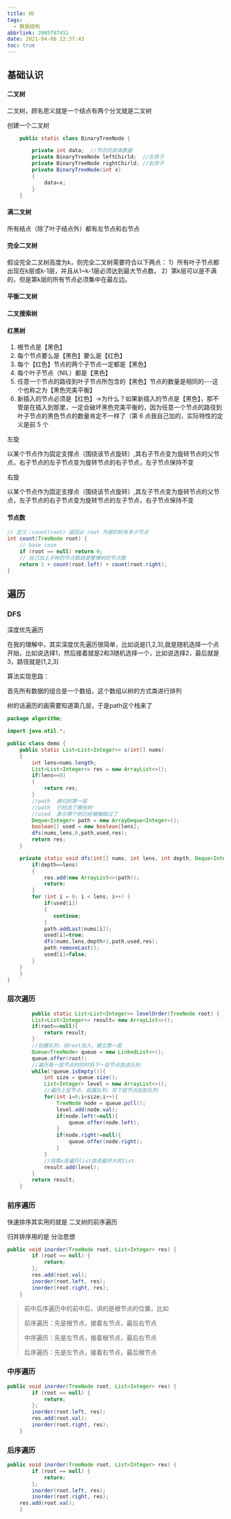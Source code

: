 ```yaml
---
title: 树
tags:
  - 数据结构
abbrlink: 2065787451
date: 2021-04-08 22:37:43
toc: true
---
```


## 基础认识

<!-- more -->

#### 二叉树

二叉树，顾名思义就是一个结点有两个分叉就是二叉树

创建一个二叉树

```Java
    public static class BinaryTreeNode {

        private int data;  //节点的具体数据
        private BinaryTreeNode leftChirld;  //左孩子
        private BinaryTreeNode rightChirld; //右孩子
        private BinaryTreeNode(int x)
        {
            data=x;
        }
    }
```

#### 满二叉树

所有结点（除了叶子结点外）都有左节点和右节点

#### 完全二叉树

假设完全二叉树高度为k，则完全二叉树需要符合以下两点：
 1）所有叶子节点都出现在k层或k-1层，并且从1~k-1层必须达到最大节点数。
 2）第k层可以是不满的，但是第k层的所有节点必须集中在最左边。

#### 平衡二叉树

#### 二叉搜索树

#### 红黑树

1. 根节点是【黑色】
2. 每个节点要么是【黑色】要么是【红色】
3. 每个【红色】节点的两个子节点一定都是【黑色】
4. 每个叶子节点（NIL）都是【黑色】
5. 任意一个节点的路径到叶子节点所包含的【黑色】节点的数量是相同的---这个也称之为【黑色完美平衡】
6. 新插入的节点必须是【红色】->为什么？如果新插入的节点是【黑色】，那不管是在插入到那里，一定会破坏黑色完美平衡的，因为任意一个节点的路径到叶子节点的黑色节点的数量肯定不一样了（第 6 点我自己加的，实际特性的定义是前 5 个

左旋

以某个节点作为固定支撑点（围绕该节点旋转）,其右子节点变为旋转节点的父节点，右子节点的左子节点变为旋转节点的右子节点，左子节点保持不变

右旋

以某个节点作为固定支撑点（围绕该节点旋转）,其左子节点变为旋转节点的父节点，左子节点的右子节点变为旋转节点的左子节点，右子节点保持不变

#### 节点数

```Java
// 定义：count(root) 返回以 root 为根的树有多少节点
int count(TreeNode root) {
    // base case
    if (root == null) return 0;
    // 自己加上子树的节点数就是整棵树的节点数
    return 1 + count(root.left) + count(root.right);
}
```

## 遍历

### DFS

深度优先遍历

在我的理解中，其实深度优先遍历很简单，比如说是[1,2,3],就是随机选择一个点开始，比如说选择1，然后接着就是2和3随机选择一个，比如说选择2，最后就是3，路径就是[1,2,3]

算法实现思路：

首先所有数据的组合是一个数组，这个数组以树的方式类进行排列

树的话遍历的画需要知道第几层，于是path这个栈来了

```Java
package algorithm;

import java.util.*;

public class demo {
    public static List<List<Integer>> s(int[] nums)
    {
        int lens=nums.length;
        List<List<Integer>> res = new ArrayList<>();
        if(lens==0)
        {
            return res;
        }
        //path  递归到第一层
        //path  已经选了哪些树
        //used  表示哪个树已经被触碰过了
        Deque<Integer> path = new ArrayDeque<Integer>();
        boolean[] used = new boolean[lens];
        dfs(nums,lens,0,path,used,res);
        return res;
    }

    private static void dfs(int[] nums, int lens, int depth, Deque<Integer> path, boolean[] used, List<List<Integer>> res) {
        if(depth==lens)
        {
            res.add(new ArrayList<>(path));
            return;
        }
        for (int i = 0; i < lens; i++) {
            if(used[i])
            {
               continue;
            }
            path.addLast(nums[i]);
            used[i]=true;
            dfs(nums,lens,depth+1,path,used,res);
            path.removeLast();
            used[i]=false;
        }
    }
    }
}
```

### 层次遍历

```java
        public static List<List<Integer>> levelOrder(TreeNode root) {
        List<List<Integer>> result= new ArrayList<>();
        if(root==null){
            return result;
        }
        //创建队列，将root加入，建立第一层
        Queue<TreeNode> queue = new LinkedList<>();
        queue.offer(root);
        //遍历每一层节点的同时将下一层节点放进队列
        while(!queue.isEmpty()){
            int size = queue.size();
            List<Integer> level = new ArrayList<>();
            //遍历上层节点，拓展队列，将下层节点加到队列
            for(int i=0;i<size;i++){
                TreeNode node = queue.poll();
                level.add(node.val);
                if(node.left!=null){
                    queue.offer(node.left);
                }
                if(node.right!=null){
                    queue.offer(node.right);
                }
            }
            //将第x层遍历list放进最终大的list
            result.add(level);    
        }
        return result;
    }
```

### 前序遍历

快速排序其实用的就是 二叉树的前序遍历

归并排序用的是 分治思想

```java
public void inorder(TreeNode root, List<Integer> res) {
        if (root == null) {
            return;
        };
        res.add(root.val);
        inorder(root.left, res);
        inorder(root.right, res);
    }
```



> 前中后序遍历中的前中后，讲的是根节点的位置，比如
>
> 前序遍历：先是根节点，接着左节点，最后右节点
>
> 中序遍历：先是左节点，接着根节点，最后右节点
>
> 后序遍历：先是左节点，接着右节点，最后根节点

### 中序遍历

```java
public void inorder(TreeNode root, List<Integer> res) {
        if (root == null) {
            return;
        };
        inorder(root.left, res);
        res.add(root.val);
        inorder(root.right, res);
    }
```



### 后序遍历

```java
public void inorder(TreeNode root, List<Integer> res) {
        if (root == null) {
            return;
        };
        inorder(root.left, res);
        inorder(root.right, res);
    res.add(root.val);
    }
```

